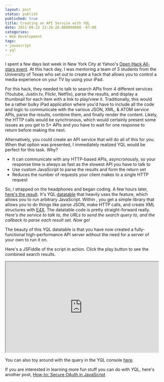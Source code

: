 ```yaml
---
layout: post
status: publish
published: true
title: Creating an API Service with YQL
date: 2011-09-22 13:20:28.000000000 -07:00
categories:
- Web Development
tags:
- javascript
- yql
---
```

I spent a few days last week in New York City at Yahoo's [Open Hack All-stars event](http://developer.yahoo.com/blogs/ydn/posts/2011/09/yahoo-open-hack-all-stars-in-new-york-city/). At this hack day, I was mentoring a team of 3 students from the University of Texas who set out to create a hack that allows you to control a media experience on your TV by using your iPad.

<!--more-->

For this hack, they needed to talk to search APIs from 4 different services (Youtube, Justin.tv, Flickr, Netflix), parse the results, and display a thumbnail for each item with a link to play/view it.  Traditionally, this would be a rather bulky iPad application where you'd have to include all the code and logic to communicate with the various JSON, XML, & ATOM service APIs, parse the results, combine them, and finally render the content.  Likely, the HTTP calls would be synchronous, which would certainly present some issues as you get to 5+ APIs and you have to wait for one response to return before making the next.

Alternatively, you could create an API service that will do all of this for you.  When that option was presented, I immediately realized YQL would be perfect for this task.  Why?<br />
<ul>
<li>It can communicate with any HTTP-based APIs, asyncronously, so your response time is always as fast as the slowest API you have to talk to</li>
<li>Use custom JavaScript to parse the results and form the return set</li>
<li>Reduces the number of requests your client makes to a single HTTP request</li>
</ul>

So, I strapped on the headphones and began coding. A few hours later, [here's the result](http://derek.github.com/sandbox/hackallstars/mediasearch.xml). It's YQL [datatable](http://developer.yahoo.com/yql/guide/yql-opentables-chapter.html) that heavily uses the <execute> feature, which allows you to run arbitrary JavaScript. Within <execute>, you get a simple library that allows you to do things like parse JSON, make HTTP calls, and create XML structures with [E4X](http://en.wikipedia.org/wiki/ECMAScript_for_XML). The datatable code is pretty straight-forward really. _Here's the service to talk to, the URLs to send the search query to, and the callback to parse each result set. Now go!_

The beauty of this YQL datatable is that you have now created a fully-functional high-performance API server without the need for a server of your own to run it on.  

Here's a JSFiddle of the script in action.  Click the play button to see the combined search results.

<iframe style="width: 100%; height: 300px" src="http://jsfiddle.net/9S3UK/embedded/"></iframe>

You can also toy around with the query in the YQL console <a href="http://y.ahoo.it/lDld8">here</a>.

If you are interested in learning more fun stuff you can do with YQL, here's another post, [How-to: Secure OAuth in JavaScript](http://derek.io/blog/2010/how-to-secure-oauth-in-javascript/)
